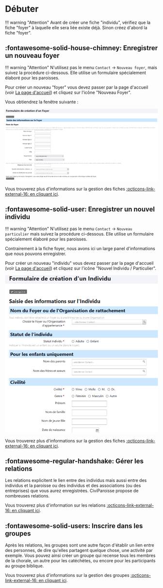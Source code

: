 # Débuter

!!! warning "Attention"
    Avant de créer une fiche "individu", vérifiez que la fiche "foyer" à laquelle elle sera liée existe déjà. Sinon créez d'abord la fiche "foyer".

## :fontawesome-solid-house-chimney: Enregistrer un nouveau foyer

!!! warning "Attention"
    N'utilisez pas le menu `Contact` -> `Nouveau foyer`, mais suivez la procédure ci-dessous. Elle utilise un formulaire spécialement élaboré pour les paroisses.

Pour créer un nouveau "foyer" vous devez passer par la page d'accueil (voir [La page d'accueil](introduction.md#la-page-daccueil)) et cliquez sur l'icône "Nouveau Foyer".

Vous obtiendrez la fenêtre suivante :

![Ecran foyer](img/ecran_formulaire_foyer.png)

Vous trouverez plus d'informations sur la gestion des fiches [:octicons-link-external-16: en cliquant ici](fiches_contact.md).

## :fontawesome-solid-user: Enregistrer un nouvel individu

!!! warning "Attention"
    N'utilisez pas le menu `Contact` -> `Nouveau particulier` mais suivez la procédure ci-dessous. Elle utilise un formulaire spécialement élaboré pour les paroisses.

Contrairement à la fiche foyer, nous avons ici un large panel d'informations que nous pouvons enregistrer.

Pour créer un nouveau "individu" vous devez passer par la page d'accueil (voir [La page d'accueil](introduction.md#la-page-daccueil)) et cliquez sur l'icône "Nouvel Individu / Particulier".

![ecran creation individu.png](img/ecran_formulaire_individu.png)

Vous trouverez plus d'informations sur la gestion des fiches [:octicons-link-external-16: en cliquant ici](fiches_contact.md).

## :fontawesome-regular-handshake: Gérer les relations

Les relations explicitent le lien entre des individus mais aussi entre des individus et la paroisse ou des individus et des associations  (ou des entreprises) que vous aurez enregistrées.
CiviParoisse propose de nombreuses relations.

Vous trouverez plus d'information sur les relations [:octicons-link-external-16: en cliquant ici](relations.md).

## :fontawesome-solid-users: Inscrire dans les groupes

Après les relations, les groupes sont une autre façon d'établir un lien entre des personnes, de dire qu'elles partagent quelque chose, une activité par exemple.
Vous pouvez ainsi créer un groupe qui recense tous les membres de la chorale, un autre pour les catéchètes, ou encore pour les participants au groupe biblique.

Vous trouverez plus d'informations sur la gestion des groupes [:octicons-link-external-16: en cliquant ici](groupes.md).
